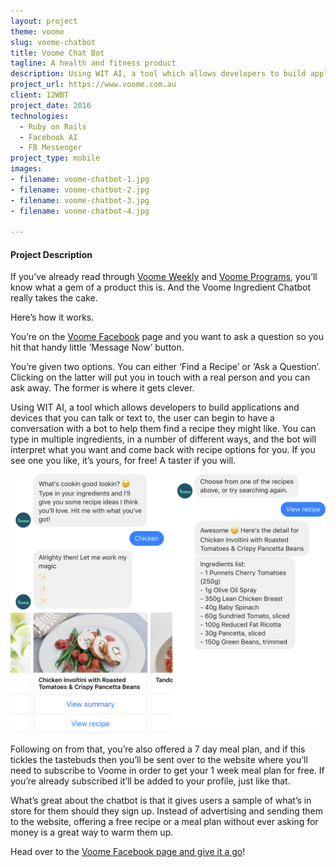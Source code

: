 ```yaml
---
layout: project
theme: voome
slug: voome-chatbot
title: Voome Chat Bot
tagline: A health and fitness product
description: Using WIT AI, a tool which allows developers to build applications and devices that you can talk or text to, the user can begin to have a conversation with a bot to help them find a recipe they might like.
project_url: https://www.voome.com.au
client: 12WBT
project_date: 2016
technologies:
  - Ruby on Rails
  - Facebook AI
  - FB Messenger
project_type: mobile
images:
- filename: voome-chatbot-1.jpg
- filename: voome-chatbot-2.jpg
- filename: voome-chatbot-3.jpg
- filename: voome-chatbot-4.jpg

---
```

#### Project Description

If you’ve already read through [Voome Weekly](/portfolio/voome-weekly) and [Voome Programs](/portfolio/voome-programs), you’ll know what a gem of a product this is. And the Voome Ingredient Chatbot really takes the cake.

Here’s how it works.

You’re on the [Voome Facebook](https://www.facebook.com/VoomeHQ/) page and you want to ask a question so you hit that handy little ’Message Now’ button.

You’re given two options. You can either ‘Find a Recipe’ or ‘Ask a Question’. Clicking on the latter will put you in touch with a real person and you can ask away. The former is where it gets clever.

Using WIT AI, a tool which allows developers to build applications and devices that you can talk or text to, the user can begin to have a conversation with a bot to help them find a recipe they might like. You can type in multiple ingredients, in a number of different ways, and the bot will interpret what you want and come back with recipe options for you. If you see one you like, it’s yours, for free! A taster if you will.

![](/assets/uploads/2018/voome-chatbot-chat.jpg)

Following on from that, you’re also offered a 7 day meal plan, and if this tickles the tastebuds then you’ll be sent over to the website where you’ll need to subscribe to Voome in order to get your 1 week meal plan for free. If you’re already subscribed it’ll be added to your profile, just like that.

What’s great about the chatbot is that it gives users a sample of what’s in store for them should they sign up. Instead of advertising and sending them to the website, offering a free recipe or a meal plan without ever asking for money is a great way to warm them up.

Head over to the [Voome Facebook page and give it a go](https://www.facebook.com/VoomeHQ/)!
